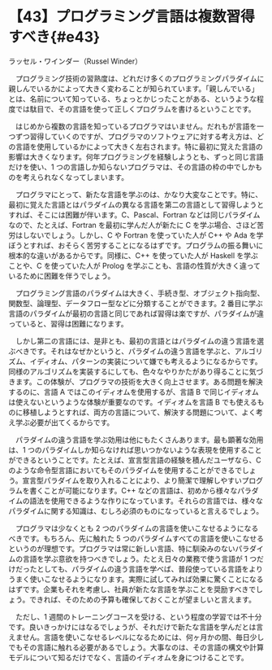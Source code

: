 # 【43】プログラミング言語は複数習得すべき{#e43}

<div class="author">ラッセル・ワインダー（Russel Winder）</div>

　プログラミング技術の習熟度は、どれだけ多くのプログラミングパラダイムに親しんでいるかによって大きく変わることが知られています。「親しんでいる」とは、名前について知っている、ちょっとかじったことがある、というような程度では駄目で、その言語を使って正しくプログラムを書けるということです。

　はじめから複数の言語を知っているプログラマはいません。だれもが言語を一つずつ習得していくのですが、プログラマのソフトウェアに対する考え方は、どの言語を使用しているかによって大きく左右されます。特に最初に覚えた言語の影響は大きくなります。何年プログラミングを経験しようとも、ずっと同じ言語だけを使い、1 つの言語しか知らないプログラマは、その言語の枠の中でしかものを考えられなくなってしまいます。

　プログラマにとって、新たな言語を学ぶのは、かなり大変なことです。特に、最初に覚えた言語とはパラダイムの異なる言語を第二の言語として習得しようとすれば、そこには困難が伴います。C、Pascal、Fortran などは同じパラダイムなので、たとえば、Fortran を最初に学んだ人が新たに C を学ぶ場合、さほど苦労はしないでしょう。しかし、C や Fortran を使っていた人が C++ や Ada を学ぼうとすれば、おそらく苦労することになるはずです。プログラムの振る舞いに根本的な違いがあるからです。同様に、C++ を使っていた人が Haskell を学ぶことや、C を使っていた人が Prolog を学ぶことも、言語の性質が大きく違っているために困難を伴うでしょう。

　プログラミング言語のパラダイムは大きく、手続き型、オブジェクト指向型、関数型、論理型、データフロー型などに分類することができます。2 番目に学ぶ言語のパラダイムが最初の言語と同じであれば習得は楽ですが、パラダイムが違っていると、習得は困難になります。

　しかし第二の言語には、是非とも、最初の言語とはパラダイムの違う言語を選ぶべきです。それはなぜかというと、パラダイムの違う言語を学ぶと、アルゴリズム、イディオム、パターンの実装について嫌でも考えるようになるからです。同様のアルゴリズムを実装するにしても、色々なやりかたがあり得ることに気づきます。この体験が、プログラマの技術を大きく向上させます。ある問題を解決するのに、言語 A ではこのイディオムを使用するが、言語 B で同じイディオムは使えないというような体験が重要なのです。イディオムを言語 B でも使えるものに移植しようとすれば、両方の言語について、解決する問題について、よく考え学ぶ必要が出てくるからです。

　パラダイムの違う言語を学ぶ効用は他にもたくさんあります。最も顕著な効用は、1 つのパラダイムしか知らなければ思いつかないような表現を使用することができるということです。たとえば、宣言型言語の経験を積んだユーザなら、C のような命令型言語においてもそのパラダイムを使用することができるでしょう。宣言型パラダイムを取り入れることにより、より簡潔で理解しやすいプログラムを書くことが可能になります。C++ などの言語は、初めから様々なパラダイムの語法を使用できるような作りになっています。それらの言語では、様々なパラダイムに関する知識は、むしろ必須のものになっていると言えるでしょう。

　プログラマは少なくとも 2 つのパラダイムの言語を使いこなせるようになるべきです。もちろん、先に触れた 5 つのパラダイムすべての言語を使いこなせるというのが理想です。プログラマは常に新しい言語、特に馴染みのないパラダイムの言語を学ぶ意欲を持つべきでしょう。たとえ日々の業務で使う言語が 1 つだけだったとしても、パラダイムの違う言語を学べば、普段使っている言語をよりうまく使いこなせるようになります。実際に試してみれば効果に驚くことになるはずです。企業もそれを考慮し、社員が新たな言語を学ぶことを奨励すべきでしょう。できれば、そのための予算も確保しておくことが望ましいと言えます。

　ただし、1 週間のトレーニングコースを受ける、という程度の学習では不十分です。良いきっかけにはなるでしょうが、それだけで新たな言語を学んだとは言えません。言語を使いこなせるレベルになるためには、何ヶ月かの間、毎日少しでもその言語に触れる必要があるでしょう。大事なのは、その言語の構文や計算モデルについて知るだけでなく、言語のイディオムを身につけることです。
